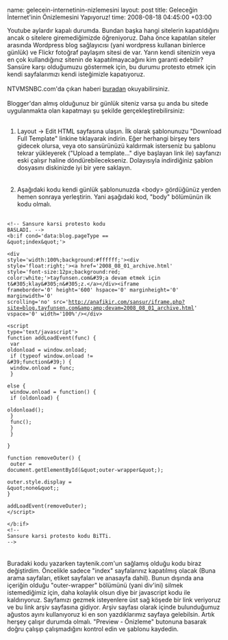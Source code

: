 name: gelecein-internetinin-nizlemesini
layout: post
title: Geleceğin İnternet'inin Önizlemesini Yapıyoruz!
time: 2008-08-18 04:45:00 +03:00

Youtube aylardır kapalı durumda. Bundan başka hangi sitelerin kapatıldığını ancak o sitelere giremediğimizde öğreniyoruz. Daha önce kapatılan siteler arasında Wordpress blog sağlayıcısı (yani wordpress kullanan binlerce günlük) ve Flickr fotoğraf paylaşım sitesi de var. Yarın kendi sitenizin veya en çok kullandığınız sitenin de kapatılmayacağını kim garanti edebilir? Sansüre karşı olduğumuzu göstermek için, bu durumu protesto etmek için kendi sayfalarımızı kendi isteğimizle kapatıyoruz.<br /><br />NTVMSNBC.com'da çıkan haberi <a href="http://ntvmsnbc.com/news/456410.asp">buradan</a> okuyabilirsiniz.<br /><br />Blogger'dan almış olduğunuz bir günlük siteniz varsa şu anda bu sitede uygulanmakta olan kapatmayı şu şekilde gerçekleştirebilirsiniz:<br /><br /><ol><li>Layout -> Edit HTML sayfasına ulaşın. İlk olarak şablonunuzu "Download Full Template" linkine tıklayarak indirin. Eğer herhangi birşey ters gidecek olursa, veya oto sansürünüzü kaldırmak isterseniz bu şablonu tekrar yükleyerek ("Upload a template..." diye başlayan link ile) sayfanızı eski çalışır haline döndürebilecekseniz. Dolayısıyla indirdiğiniz şablon dosyasını diskinizde iyi bir yere saklayın.</li><br /><br /><li>Aşağıdaki kodu kendi günlük şablonunuzda &lt;body&gt; gördüğünüz yerden hemen sonraya yerleştirin. Yani aşağıdaki kod, "body" bölümünün ilk kodu olmalı.</li></ol><br /><code>&lt;!-- Sansure karsi protesto kodu BASLADI. --&gt;<br />&lt;b:if cond='data:blog.pageType == &amp;quot;index&amp;quot;'&gt;<br /><br />&lt;div style='width:100%;background:#ffffff;'&gt;&lt;div style='float:right;'&gt;&lt;a href='2008_08_01_archive.html' style='font-size:12px;background:red; color:white;'&gt;tayfunsen.com&amp;#39;a devam etmek için t&amp;#305;klay&amp;#305;n&amp;#305;z.&lt;/a&gt;&lt;/div&gt;&lt;iframe frameborder='0' height='600' hspace='0' marginheight='0' marginwidth='0' scrolling='no' src='http://anafikir.com/sansur/iframe.php?site=blog.tayfunsen.com&amp;amp;devam=2008_08_01_archive.html' vspace='0' width='100%'/&gt;&lt;/div&gt;<br /><br />&lt;script type='text/javascript'&gt;<br />function addLoadEvent(func) {<br />      var oldonload = window.onload;<br />      if (typeof window.onload != &amp;#39;function&amp;#39;) {<br />        window.onload = func;<br />      }<br />      else {<br />        window.onload = function() {<br />          if (oldonload) {<br />           oldonload();<br />         }<br />         func();<br />       }<br />     }<br />   }<br /><br />function removeOuter() {<br /> outer = document.getElementById(&amp;quot;outer-wrapper&amp;quot;);<br /> outer.style.display = &amp;quot;none&amp;quot;;<br />}<br /><br />addLoadEvent(removeOuter);<br />&lt;/script&gt;<br /><br />&lt;/b:if&gt;<br />&lt;!-- Sansure karsi protesto kodu BiTTi. --&gt;<br /></code><br /><br />Buradaki kodu yazarken taytenik.com'un sağlamış olduğu kodu biraz değiştirdim. Öncelikle sadece "index" sayfalarınız kapatılmış olacak (Buna arama sayfaları, etiket sayfaları ve anasayfa dahil). Bunun dışında ana içeriğin olduğu "outer-wrapper" bölümünü (yani div'ini) silmek istemediğimiz için, daha kolaylık olsun diye bir javascript kodu ile kaldırıyoruz. Sayfamızı gezmek isteyenlere üst sağ köşede bir link veriyoruz ve bu link arşiv sayfasına gidiyor. Arşiv sayfası olarak içinde bulunduğumuz ağustos ayını kullanıyoruz ki en son yazdıklarımız sayfaya gelebilsin. Artık herşey çalışır durumda olmalı. "Preview - Önizleme" butonuna basarak doğru çalışıp çalışmadığını kontrol edin ve şablonu kaydedin.
